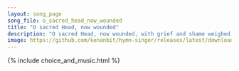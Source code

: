 ```yaml
---
layout: song_page
song_file: o_sacred_head_now_wounded
title: "O sacred Head, now wounded"
description: "O sacred Head, now wounded, with grief and shame weighed down, now scornfully surrounded with thorns, thine only crown! O sacred Head, what glory, wha... english christian 4part death"
image: https://github.com/kenanbit/hymn-singer/releases/latest/download/o_sacred_head_now_wounded-trad.png
---
```


{% include choice_and_music.html %}